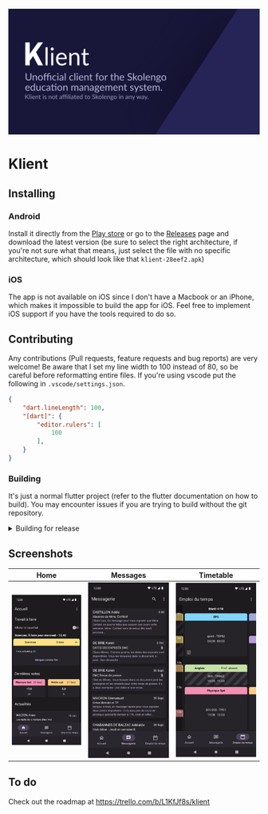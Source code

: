 ![Banner](./images/banner.svg)
# Klient

## Installing
### Android
Install it directly from the [Play store](https://play.google.com/store/apps/details?id=de.loicezt.klient) or go to the [Releases](https://github.com/lolocomotive/klient/releases) page and download the latest version (be sure to select the right architecture, if you're not sure what that means, just select the file with no specific architecture, which should look like that `klient-28eef2.apk`)
### iOS
The app is not available on iOS since I don't have a Macbook or an iPhone, which makes it impossible to build the app for iOS. Feel free to implement iOS support if you have the tools required to do so.

## Contributing
Any contributions (Pull requests, feature requests and bug reports) are very welcome!
Be aware that I set my line width to 100 instead of 80, so be careful before reformatting entire files. If you're using vscode put the following in `.vscode/settings.json`.

```json
{
    "dart.lineLength": 100,
    "[dart]": {
        "editor.rulers": [
            100
        ],
    }
}
``` 
### Building 
It's just a normal flutter project (refer to the flutter documentation on how to build). You may encounter issues if you are trying to build without the git repository.

<details>
<summary>Building for release</summary>
You'll need to create android/key.properties with your key's details

```properties
keyAlias=my-key
keyPassword=password123
storeFile=<path>/keystore.jks
storePassword=password123
```
Details on how to create a key are available on the [Android Developers website](https://developer.android.com/studio/publish/app-signing#generate-key)

</details>

## Screenshots

| Home                                  | Messages                                      | Timetable                                       |
| ------------------------------------- | --------------------------------------------- | ----------------------------------------------- |
| ![Home](./screenshots/Phone_Home.png) | ![Messages](./screenshots/Phone_Messages.png) | ![Timetable](./screenshots/Phone_Timetable.png) |

## To do

Check out the roadmap at https://trello.com/b/L1KfJf8s/klient
